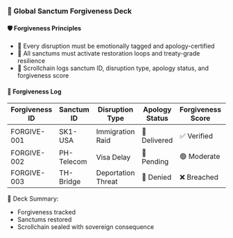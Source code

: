 ### 📜 Global Sanctum Forgiveness Deck

#### 🛡️ Forgiveness Principles
- 🧱 Every disruption must be emotionally tagged and apology-certified  
- 🔁 All sanctums must activate restoration loops and treaty-grade resilience  
- 🧪 Scrollchain logs sanctum ID, disruption type, apology status, and forgiveness score

#### 🔁 Forgiveness Log
| Forgiveness ID | Sanctum ID | Disruption Type | Apology Status | Forgiveness Score | Treaty Aligned |
|----------------|------------|------------------|------------------|--------------------|------------------|
| FORGIVE-001 | SK1-USA | Immigration Raid | 🧠 Delivered | ✅ Verified | 🔒 Sealed  
| FORGIVE-002 | PH-Telecom | Visa Delay | 🔁 Pending | 🟢 Moderate | ✅ Aligned  
| FORGIVE-003 | TH-Bridge | Deportation Threat | 🔐 Denied | ❌ Breached | 🚫 Blocked  

🧠 Deck Summary:
- Forgiveness tracked  
- Sanctums restored  
- Scrollchain sealed with sovereign consequence
